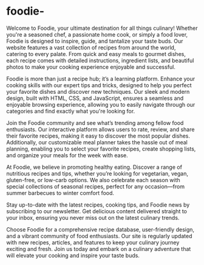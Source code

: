 # foodie-
Welcome to Foodie, your ultimate destination for all things culinary! Whether you're a seasoned chef, a passionate home cook, or simply a food lover, Foodie is designed to inspire, guide, and tantalize your taste buds. Our website features a vast collection of recipes from around the world, catering to every palate. From quick and easy meals to gourmet dishes, each recipe comes with detailed instructions, ingredient lists, and beautiful photos to make your cooking experience enjoyable and successful.

Foodie is more than just a recipe hub; it’s a learning platform. Enhance your cooking skills with our expert tips and tricks, designed to help you perfect your favorite dishes and discover new techniques. Our sleek and modern design, built with HTML, CSS, and JavaScript, ensures a seamless and enjoyable browsing experience, allowing you to easily navigate through our categories and find exactly what you're looking for.

Join the Foodie community and see what’s trending among fellow food enthusiasts. Our interactive platform allows users to rate, review, and share their favorite recipes, making it easy to discover the most popular dishes. Additionally, our customizable meal planner takes the hassle out of meal planning, enabling you to select your favorite recipes, create shopping lists, and organize your meals for the week with ease.

At Foodie, we believe in promoting healthy eating. Discover a range of nutritious recipes and tips, whether you’re looking for vegetarian, vegan, gluten-free, or low-carb options. We also celebrate each season with special collections of seasonal recipes, perfect for any occasion—from summer barbecues to winter comfort food.

Stay up-to-date with the latest recipes, cooking tips, and Foodie news by subscribing to our newsletter. Get delicious content delivered straight to your inbox, ensuring you never miss out on the latest culinary trends.

Choose Foodie for a comprehensive recipe database, user-friendly design, and a vibrant community of food enthusiasts. Our site is regularly updated with new recipes, articles, and features to keep your culinary journey exciting and fresh. Join us today and embark on a culinary adventure that will elevate your cooking and inspire your taste buds.
